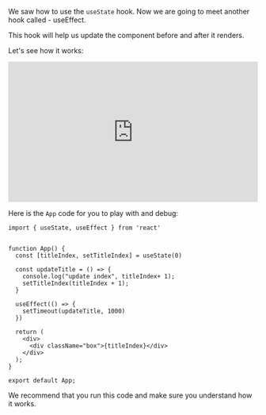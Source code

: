 We saw how to use the `useState` hook. 
Now we are going to meet another hook called - useEffect. 

This hook will help us update the component before and after it renders.

Let's see how it works:

<div style="position: relative; padding-bottom: 56.111111111111114%; height: 0;"><iframe src="https://www.loom.com/embed/2930969cebda4b1bac7a2e751bda7e6b" frameborder="0" webkitallowfullscreen mozallowfullscreen allowfullscreen style="position: absolute; top: 0; left: 0; width: 100%; height: 100%;"></iframe></div>

Here is the `App` code for you to play with and debug:
```
import { useState, useEffect } from 'react'


function App() {
  const [titleIndex, setTitleIndex] = useState(0)

  const updateTitle = () => {
    console.log("update index", titleIndex+ 1);
    setTitleIndex(titleIndex + 1);
  }

  useEffect(() => {
    setTimeout(updateTitle, 1000)
  })

  return (
    <div>
      <div className="box">{titleIndex}</div>
    </div>
  );
}

export default App;
```

We recommend that you run this code and make sure you understand how it works.